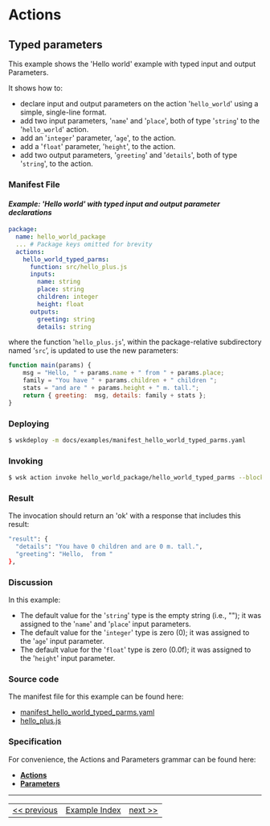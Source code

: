 # Actions

## Typed parameters

This example shows the 'Hello world' example with typed input and output Parameters.

It shows how to:
- declare input and output parameters on the action '```hello_world```' using a simple, single-line format.
- add two input parameters, '```name```' and '```place```', both of type '```string```' to the '```hello_world```' action.
- add an '```integer```' parameter, '```age```', to the action.
- add a '```float```' parameter, '```height```', to the action.
- add two output parameters, '```greeting```' and '```details```', both of type '```string```', to the action.

### Manifest File
#### _Example: 'Hello world' with typed input and output parameter declarations_
```yaml
package:
  name: hello_world_package
  ... # Package keys omitted for brevity
  actions:
    hello_world_typed_parms:
      function: src/hello_plus.js
      inputs:
        name: string
        place: string
        children: integer
        height: float
      outputs:
        greeting: string
        details: string
```
where the function '```hello_plus.js```', within the package-relative subdirectory named ‘```src```’, is updated to use the new parameters:
```javascript
function main(params) {
    msg = "Hello, " + params.name + " from " + params.place;
    family = "You have " + params.children + " children ";
    stats = "and are " + params.height + " m. tall.";
    return { greeting:  msg, details: family + stats };
}
```

### Deploying
```sh
$ wskdeploy -m docs/examples/manifest_hello_world_typed_parms.yaml
```

### Invoking
```sh
$ wsk action invoke hello_world_package/hello_world_typed_parms --blocking
```

### Result
The invocation should return an 'ok' with a response that includes this result:
```sh
"result": {
  "details": "You have 0 children and are 0 m. tall.",
  "greeting": "Hello,  from "
},
```

### Discussion

In this example:

- The default value for the '```string```' type is the empty string (i.e., \"\"); it was assigned to the '```name```' and '```place```' input parameters.
- The default value for the '```integer```' type is zero (0); it was assigned to the '```age```' input parameter.
- The default value for the '```float```' type is zero (0.0f); it was assigned to the '```height```' input parameter.

### Source code
The manifest file for this example can be found here:
- [manifest_hello_world_typed_parms.yaml](examples/manifest_hello_world_typed_parms.yaml)
- [hello_plus.js](examples/src/hello_plus.js)

### Specification
For convenience, the Actions and Parameters grammar can be found here:
- **[Actions](../specification/html/spec_actions.md#actions)**
- **[Parameters](../specification/html/spec_parameters.md#parameters)**

---
<!--
 Bottom Navigation
-->
<html>
<div align="center">
<table align="center">
  <tr>
    <td><a href="wskdeploy_action_fixed_parms.md#actions">&lt;&lt;&nbsp;previous</a></td>
    <td><a href="programming_guide.md#guided-examples">Example Index</a></td>
    <td><a href="wskdeploy_action_advanced_parms.md#actions">next&nbsp;&gt;&gt;</a></td>
  </tr>
</table>
</div>
</html>
